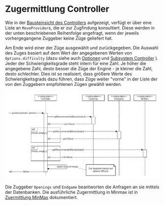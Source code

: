 # Zugermittlung Controller

Wie in der [Bausteinsicht des Controllers](../../../docs/bausteinsicht/ebene-2/subsystem-controller.md) aufgezeigt, verfügt er über eine Liste an `MoveProvider`s, die er zur Zugfindung konsultiert. Diese werden in der unten beschriebenen Reihenfolge angefragt, wenn der jeweils vorhergegangene Zuggeber keine Züge geliefert hat.

Am Ende wird einer der Züge ausgewählt und zurückgegeben. Die Auswahl des Zuges basiert auf dem Wert der angegebenen Werten von `Options.difficulty` (dazu siehe auch [Optionen](../../../docs/querschnittliche-konzeption/optionen.md) und [Subsystem Controller](../../../docs/bausteinsicht/ebene-2/subsystem-controller.md) ). Jeder der Schwierigkeitsgrade steht intern für eine Zahl. Je höher die angegebene Zahl, desto besser die Züge der Engine - je kleiner die Zahl, desto schlechter. Dies ist so realisiert, dass größere Werte des Schwierigkeitsgrads dazu führen, dass Züge weiter "vorne" in der Liste der von den Zuggebern empfohlenen Zügen gewählt werden.

![](./attachments/SequenceDiagramController.png)

Die Zuggeber `Openings` und `Endgame` beantworten die Anfragen an sie mittels der Datenbanken. Die ausführliche Zugermittlung in Minmax ist in [Zuermittlung MinMax](../zugermittlung/zuermittlung-minmax.md) dokumentiert.
